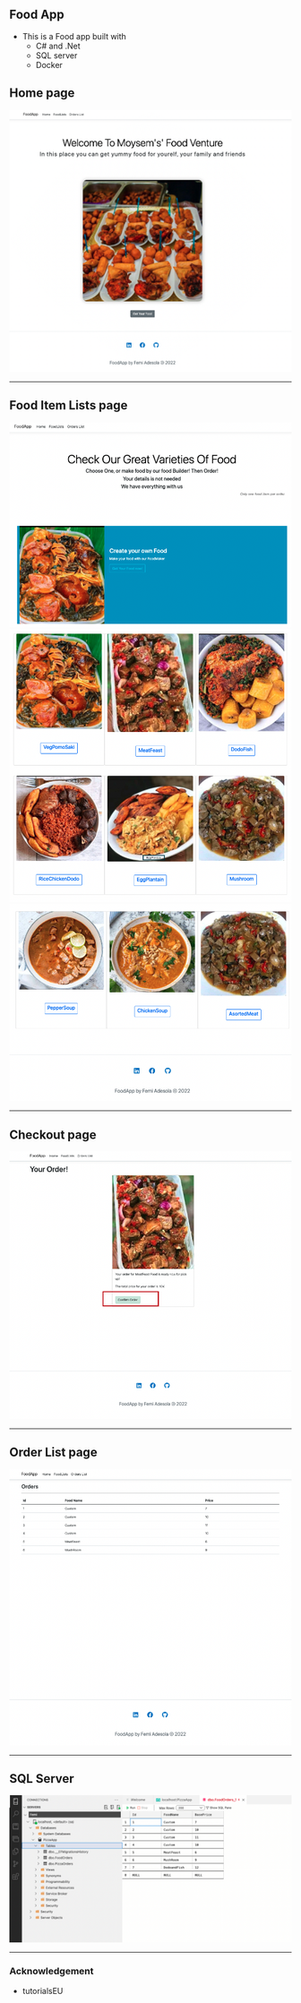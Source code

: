 ## Food App

- This is a Food app built with 
    - C# and .Net
    - SQL server
    - Docker
    
## Home page
![Front](/img/Front.png)

---

## Food Item Lists page
![List](/img/List1.png)
![List](/img/List2.png)
![List](/img/List3.png)

---

## Checkout page
![Checkout](/img/Order.png)

---

## Order List page
![Front](/img/OrderList.png)

---

## SQL Server 
![SQLServer](/img/SQLSERVER.png)

---

### Acknowledgement 
- tutorialsEU